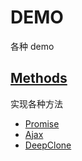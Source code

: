 # DEMO

各种 demo

## [Methods](Methods)

实现各种方法

- [Promise](Methods/Promise)
- [Ajax](Methods/Ajax)
- [DeepClone](Methods/DeepClone)